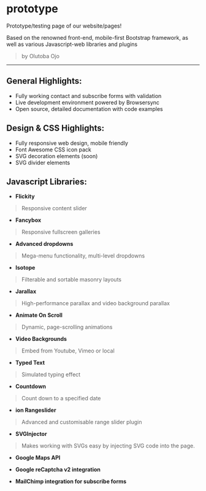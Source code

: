 # prototype
Prototype/testing page of our website/pages!

Based on the renowned front-end, mobile-first Bootstrap framework, as well as various Javascript-web libraries and plugins

> by Olutoba Ojo
--------------------------------------------------------------------------------------------------------------

## General Highlights:
- Fully working contact and subscribe forms with validation
- Live development environment powered by Browsersync
- Open source, detailed documentation with code examples

## Design & CSS Highlights:
- Fully responsive web design, mobile friendly
- Font Awesome CSS icon pack 
- SVG decoration elements (soon)
- SVG divider elements 

## Javascript Libraries:
- <b> Flickity </b> 
 > Responsive content slider
   
- <b> Fancybox </b>
 > Responsive fullscreen galleries
   
- <b> Advanced dropdowns  </b>
 > Mega-menu functionality, multi-level dropdowns
   
- <b> Isotope </b>
 > Filterable and sortable masonry layouts

- <b> Jarallax  </b> 
 > High-performance parallax and video background parallax
   
- <b> Animate On Scroll </b>
 > Dynamic, page-scrolling animations
   
- <b> Video Backgrounds </b>
 > Embed from Youtube, Vimeo or local
   
- <b> Typed Text </b>
 > Simulated typing effect

- <b> Countdown </b> 
 > Count down to a specified date
   
- <b> ion Rangeslider  </b> 
 > Advanced and customisable range slider plugin
   
- <b> SVGInjector </b>
 > Makes working with SVGs easy by injecting SVG code into the page.
   
- <b> Google Maps API </b>
   
- <b> Google reCaptcha v2 integration </b>
   
- <b> MailChimp integration for subscribe forms </b>
